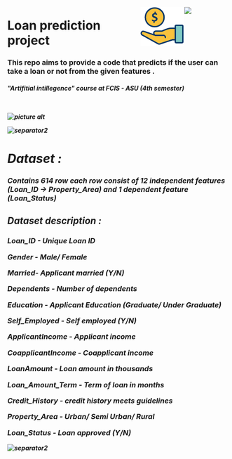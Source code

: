 
<p><img align="right" src="https://static.vecteezy.com/system/resources/previews/012/697/295/original/3d-python-programming-language-logo-free-png.png" width="100" /></a></p>
<p><img align="right" src="https://raw.githubusercontent.com/abdalla-am/Loan-prediction-project/master/readme%20img/icon.png" width="100" /></a></p>
<div align=left>
<h1>
 Loan prediction project
</h1>
  <h3>
    This repo aims to provide a code that predicts if the user can take a loan or not from the given features .
  </h3>
 <h5>
    "Artifitial intillegence" course at FCIS - ASU 
        (4th semester)
<div>
<br>
<br>

![picture alt](https://blogs.worldbank.org/sites/default/files/styles/hero/public/blogs-images/2020-03/loan_approved_hero_image.jpg.webp?itok=QOclvusJ "Loan photo")

![separator2](https://i.imgur.com/4gX5WFr.png)
<h1>Dataset :</h1>
<h3>Contains 614 row each row consist of 12 independent features (Loan_ID -> Property_Area) and 1 
dependent feature (Loan_Status)</h3>

<h2>Dataset description :</h2>
<h3>

Loan_ID - Unique Loan ID

Gender - Male/ Female

Married- Applicant married (Y/N)

Dependents - Number of dependents

Education - Applicant Education (Graduate/ Under Graduate)

Self_Employed - Self employed (Y/N)

ApplicantIncome - Applicant income

CoapplicantIncome - Coapplicant income

LoanAmount - Loan amount in thousands

Loan_Amount_Term - Term of loan in months

Credit_History - credit history meets guidelines

Property_Area - Urban/ Semi Urban/ Rural

Loan_Status - Loan approved (Y/N)
 
</h3>

![separator2](https://i.imgur.com/4gX5WFr.png)
